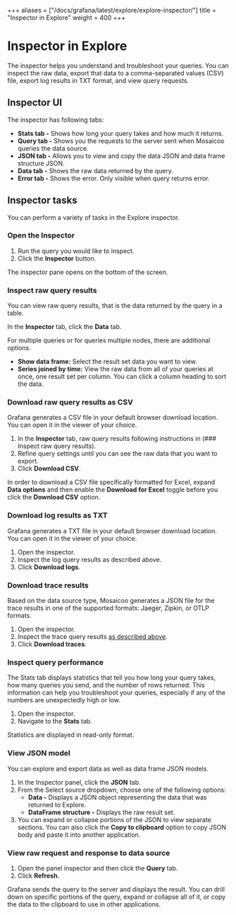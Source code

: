 +++
aliases = ["/docs/grafana/latest/explore/explore-inspector/"]
title = "Inspector in Explore"
weight = 400
+++

# Inspector in Explore

The inspector helps you understand and troubleshoot your queries. You can inspect the raw data, export that data to a comma-separated values (CSV) file, export log results in TXT format, and view query requests.

## Inspector UI

The inspector has following tabs:

- **Stats tab -** Shows how long your query takes and how much it returns.
- **Query tab -** Shows you the requests to the server sent when Mosaicoo queries the data source.
- **JSON tab -** Allows you to view and copy the data JSON and data frame structure JSON.
- **Data tab -** Shows the raw data returned by the query.
- **Error tab -** Shows the error. Only visible when query returns error.

## Inspector tasks

You can perform a variety of tasks in the Explore inspector.

### Open the Inspector

1. Run the query you would like to inspect.
1. Click the **Inspector** button.

The inspector pane opens on the bottom of the screen.

### Inspect raw query results

You can view raw query results, that is the data returned by the query in a table.

In the **Inspector** tab, click the **Data** tab.

For multiple queries or for queries multiple nodes, there are additional options.

- **Show data frame:** Select the result set data you want to view.
- **Series joined by time:** View the raw data from all of your queries at once, one result set per column. You can click a column heading to sort the data.

### Download raw query results as CSV

Grafana generates a CSV file in your default browser download location. You can open it in the viewer of your choice.

1. In the **Inspector** tab, raw query results following instructions in (### Inspect raw query results).
1. Refine query settings until you can see the raw data that you want to export.
1. Click **Download CSV**.

In order to download a CSV file specifically formatted for Excel, expand **Data options** and then enable the **Download for Excel** toggle before you click the **Download CSV** option.

### Download log results as TXT

Grafana generates a TXT file in your default browser download location. You can open it in the viewer of your choice.

1. Open the inspector.
1. Inspect the log query results as described above.
1. Click **Download logs**.

### Download trace results

Based on the data source type, Mosaicoo generates a JSON file for the trace results in one of the supported formats: Jaeger, Zipkin, or OTLP formats.

1. Open the inspector.
1. Inspect the trace query results [as described above](#inspect-raw-query-results).
1. Click **Download traces**.

### Inspect query performance

The Stats tab displays statistics that tell you how long your query takes, how many queries you send, and the number of rows returned. This information can help you troubleshoot your queries, especially if any of the numbers are unexpectedly high or low.

1. Open the inspector.
1. Navigate to the **Stats** tab.

Statistics are displayed in read-only format.

### View JSON model

You can explore and export data as well as data frame JSON models.

1. In the Inspector panel, click the **JSON** tab.
1. From the Select source dropdown, choose one of the following options:
   - **Data -** Displays a JSON object representing the data that was returned to Explore.
   - **DataFrame structure -** Displays the raw result set.
1. You can expand or collapse portions of the JSON to view separate sections. You can also click the **Copy to clipboard** option to copy JSON body and paste it into another application.

### View raw request and response to data source

1. Open the panel inspector and then click the **Query** tab.
1. Click **Refresh**.

Grafana sends the query to the server and displays the result. You can drill down on specific portions of the query, expand or collapse all of it, or copy the data to the clipboard to use in other applications.
